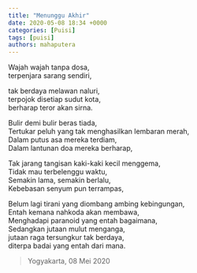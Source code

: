 ```yaml
---
title: "Menunggu Akhir"
date: 2020-05-08 18:34 +0000
categories: [Puisi]
tags: [puisi]
authors: mahaputera
---
```


Wajah wajah tanpa dosa,  
terpenjara sarang sendiri,


tak berdaya melawan naluri,  
terpojok disetiap sudut kota,  
berharap teror akan sirna.


Bulir demi bulir beras tiada,  
Tertukar peluh yang tak menghasilkan lembaran merah,  
Dalam putus asa mereka terdiam,  
Dalam lantunan doa mereka berharap,


Tak jarang tangisan kaki-kaki kecil menggema,  
Tidak mau terbelenggu waktu,  
Semakin lama, semakin berlalu,  
Kebebasan senyum pun terrampas,


Belum lagi tirani yang diombang ambing kebingungan,  
Entah kemana nahkoda akan membawa,  
Menghadapi paranoid yang entah bagaimana,  
Sedangkan jutaan mulut menganga,  
jutaan raga tersungkur tak berdaya,  
diterpa badai yang entah dari mana.

>Yogyakarta, 08 Mei 2020
